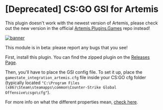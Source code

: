 # [Deprecated] CS:GO GSI for Artemis

This plugin doesn't work with the newest version of Artemis, please check out the new version in the official [Artemis.Plugins.Games](https://github.com/Artemis-RGB/Artemis.Plugins.Games) repo instead!

[![banner](https://user-images.githubusercontent.com/2746893/114957721-a3947880-9e2f-11eb-8e51-2fdccf646c0c.png)](https://github.com/AlpacaFur/Artemis.CSGO/releases)

This module is in beta: please report any bugs that you see! 

First, install this plugin. You can find the zipped plugin on the [Releases Page](https://github.com/AlpacaFur/Artemis.CSGO/releases).

Then, you'll have to place the GSI config file. To set it up, place the `gamestate_integration_artemis.cfg` file inside your CS:GO cfg folder (typically located `"C:\Program Files (x86)\Steam\steamapps\common\Counter-Strike Global Offensive\csgo\cfg"`).

For more info on what the different properties mean, [check here](datamodel.md).
